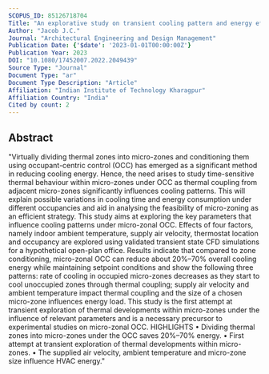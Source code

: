 ```yaml
---
SCOPUS_ID: 85126718704
Title: "An explorative study on transient cooling pattern and energy efficiency while using micro-zonal occupant-centric control"
Author: "Jacob J.C."
Journal: "Architectural Engineering and Design Management"
Publication Date: {'$date': '2023-01-01T00:00:00Z'}
Publication Year: 2023
DOI: "10.1080/17452007.2022.2049439"
Source Type: "Journal"
Document Type: "ar"
Document Type Description: "Article"
Affiliation: "Indian Institute of Technology Kharagpur"
Affiliation Country: "India"
Cited by count: 2
---
```


## Abstract
"Virtually dividing thermal zones into micro-zones and conditioning them using occupant-centric control (OCC) has emerged as a significant method in reducing cooling energy. Hence, the need arises to study time-sensitive thermal behaviour within micro-zones under OCC as thermal coupling from adjacent micro-zones significantly influences cooling patterns. This will explain possible variations in cooling time and energy consumption under different occupancies and aid in analysing the feasibility of micro-zoning as an efficient strategy. This study aims at exploring the key parameters that influence cooling patterns under micro-zonal OCC. Effects of four factors, namely indoor ambient temperature, supply air velocity, thermostat location and occupancy are explored using validated transient state CFD simulations for a hypothetical open-plan office. Results indicate that compared to zone conditioning, micro-zonal OCC can reduce about 20%–70% overall cooling energy while maintaining setpoint conditions and show the following three patterns: rate of cooling in occupied micro-zones decreases as they start to cool unoccupied zones through thermal coupling; supply air velocity and ambient temperature impact thermal coupling and the size of a chosen micro-zone influences energy load. This study is the first attempt at transient exploration of thermal developments within micro-zones under the influence of relevant parameters and is a necessary precursor to experimental studies on micro-zonal OCC. HIGHLIGHTS • Dividing thermal zones into micro-zones under the OCC saves 20%–70% energy. • First attempt at transient exploration of thermal developments within micro-zones. • The supplied air velocity, ambient temperature and micro-zone size influence HVAC energy."
